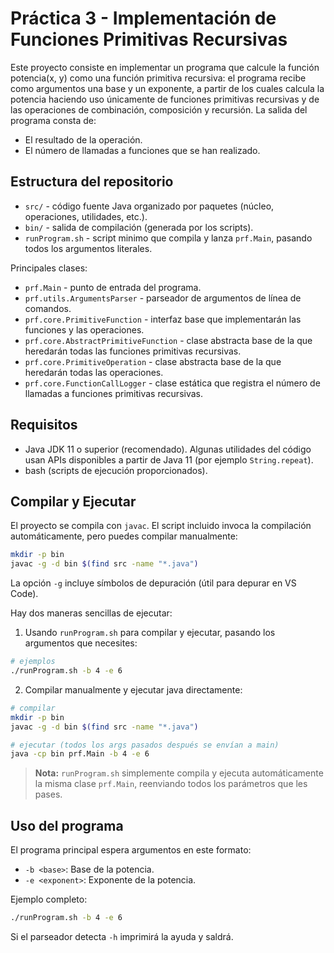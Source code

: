 # Práctica 3 - Implementación de Funciones Primitivas Recursivas

Este proyecto consiste en implementar un programa que calcule la función potencia(x, y) como una función primitiva recursiva: el programa recibe como argumentos una base y un exponente, a partir de los cuales calcula la potencia haciendo uso únicamente de funciones primitivas recursivas y de las operaciones de combinación, composición y recursión. La salida del programa consta de:

- El resultado de la operación.
- El número de llamadas a funciones que se han realizado.

## Estructura del repositorio

- `src/` - código fuente Java organizado por paquetes (núcleo, operaciones, utilidades, etc.).
- `bin/` - salida de compilación (generada por los scripts).
- `runProgram.sh` - script minimo que compila y lanza `prf.Main`, pasando todos los argumentos literales.

Principales clases:

- `prf.Main` - punto de entrada del programa.
- `prf.utils.ArgumentsParser` - parseador de argumentos de línea de comandos.
- `prf.core.PrimitiveFunction` - interfaz base que implementarán las funciones y las operaciones.
- `prf.core.AbstractPrimitiveFunction` - clase abstracta base de la que heredarán todas las funciones primitivas recursivas.
- `prf.core.PrimitiveOperation` - clase abstracta base de la que heredarán todas las operaciones.
- `prf.core.FunctionCallLogger` - clase estática que registra el número de llamadas a funciones primitivas recursivas.

## Requisitos

- Java JDK 11 o superior (recomendado). Algunas utilidades del código usan APIs disponibles a partir de Java 11 (por ejemplo `String.repeat`).
- bash (scripts de ejecución proporcionados).

## Compilar y Ejecutar

El proyecto se compila con `javac`. El script incluido invoca la compilación automáticamente, pero puedes compilar manualmente:

```bash
mkdir -p bin
javac -g -d bin $(find src -name "*.java")
```

La opción `-g` incluye símbolos de depuración (útil para depurar en VS Code).

Hay dos maneras sencillas de ejecutar:

1) Usando `runProgram.sh` para compilar y ejecutar, pasando los argumentos que necesites:

```bash
# ejemplos
./runProgram.sh -b 4 -e 6
```

2) Compilar manualmente y ejecutar java directamente:

```bash
# compilar
mkdir -p bin
javac -g -d bin $(find src -name "*.java")

# ejecutar (todos los args pasados después se envían a main)
java -cp bin prf.Main -b 4 -e 6
```

> **Nota:** `runProgram.sh` simplemente compila y ejecuta automáticamente la misma clase `prf.Main`, reenviando todos los parámetros que les pases.

## Uso del programa

El programa principal espera argumentos en este formato:

- `-b <base>`: Base de la potencia.
- `-e <exponent>`: Exponente de la potencia.

Ejemplo completo:

```bash
./runProgram.sh -b 4 -e 6
```

Si el parseador detecta `-h` imprimirá la ayuda y saldrá.